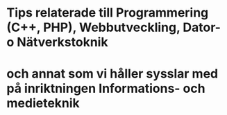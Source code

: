 # Tips relaterade till Programmering (C++, PHP), Webbutveckling, Dator- o Nätverkstoknik<br>
# och annat som vi håller sysslar med på inriktningen Informations- och medieteknik

